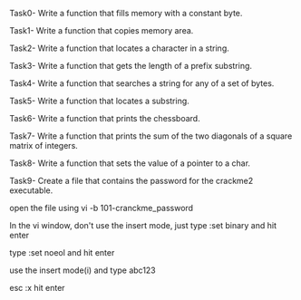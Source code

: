 Task0- Write a function that fills memory with a constant byte.

Task1- Write a function that copies memory area.

Task2- Write a function that locates a character in a string.

Task3- Write a function that gets the length of a prefix substring.

Task4- Write a function that searches a string for any of a set of bytes.

Task5- Write a function that locates a substring.

Task6- Write a function that prints the chessboard.

Task7- Write a function that prints the sum of the two diagonals of a square matrix of integers.

Task8- Write a function that sets the value of a pointer to a char.

Task9- Create a file that contains the password for the crackme2 executable.

open the file using vi -b 101-cranckme_password

In the vi window, don't use the insert mode, just type :set binary and hit enter

type :set noeol and hit enter

use the insert mode(i) and type abc123

esc :x hit enter
